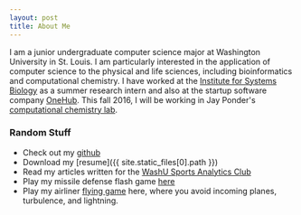 ```yaml
---
layout: post
title: About Me
---
```


I am a junior undergraduate computer science major at Washington University in St. Louis. I am particularly interested in
the application of computer science to the physical and life sciences, including bioinformatics and computational chemistry. 
I have worked at the [Institute for Systems Biology](http://www.systemsbiology.org) as a summer research intern and also at the startup 
software company [OneHub](http://www.onehub.com). This fall 2016, I will be working in Jay Ponder's 
[computational chemistry lab](http://dasher.wustl.edu/). 

### Random Stuff ###
- Check out my [github](http://www.github.com/asgordon96)
- Download my [resume]({{ site.static_files[0].path }})
- Read my articles written for the [WashU Sports Analytics Club](http://washusportsanalytics.weebly.com/aaron-gordon.html)
- Play my missile defense flash game [here](http://www.kongregate.com/games/asgordon96/laser-defense)
- Play my airliner [flying game](http://asgordon96.github.io/flying-game/) here, where you avoid incoming planes, turbulence, and lightning.